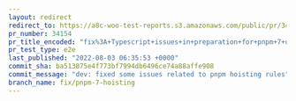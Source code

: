 ```yaml
---
layout: redirect
redirect_to: https://a8c-woo-test-reports.s3.amazonaws.com/public/pr/34154/e2e/index.html
pr_number: 34154
pr_title_encoded: "fix%3A+Typescript+issues+in+preparation+for+pnpm+7+upgrade"
pr_test_type: e2e
last_published: "2022-08-03 06:35:53 +0000"
commit_sha: ba513875e4f773bf7994db6496ce74a88affe908
commit_message: "dev: fixed some issues related to pnpm hoisting rules"
branch_name: fix/pnpm-7-hoisting
---
```

